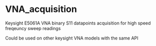 # VNA_acquisition
Keysight E5061A VNA binary S11 datapoints acquisition for high speed freqeuncy sweep readings

Could be used on other keysight VNA models with the same API
